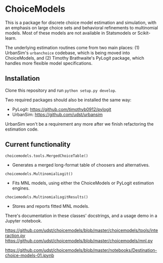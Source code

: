 # ChoiceModels

This is a package for discrete choice model estimation and simulation, with an emphasis on large choice sets and behavioral refinements to multinomial models. Most of these models are not available in Statsmodels or Scikit-learn. 

The underlying estimation routines come from two main places: (1) UrbanSim's `urbanchoice` codebase, which is being moved into ChoiceModels, and (2) Timothy Brathwaite's PyLogit package, which handles more flexible model specifications.


## Installation

Clone this repository and run `python setup.py develop`. 

Two required packages should also be installed the same way:
- PyLogit: https://github.com/timothyb0912/pylogit
- UrbanSim: https://github.com/udst/urbansim

UrbanSim won't be a requirement any more after we finish refactoring the estimation code.


## Current functionality

`choicemodels.tools.MergedChoiceTable()`

- Generates a merged long-format table of choosers and alternatives.

`choicemodels.MultinomialLogit()`

- Fits MNL models, using either the ChoiceModels or PyLogit estimation engines.

`chociemodels.MultinomialLogitResults()`

- Stores and reports fitted MNL models.

There's documentation in these classes' docstrings, and a usage demo in a Jupyter notebook. 

https://github.com/udst/choicemodels/blob/master/choicemodels/tools/interaction.py
https://github.com/udst/choicemodels/blob/master/choicemodels/mnl.py

https://github.com/udst/choicemodels/blob/master/notebooks/Destination-choice-models-01.ipynb
